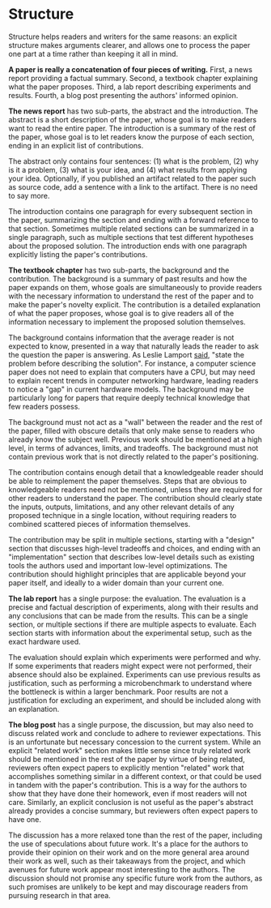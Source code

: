 # Structure

Structure helps readers and writers for the same reasons: an explicit structure makes arguments clearer, and allows one to process the paper one part at a time rather than keeping it all in mind.

**A paper is really a concatenation of four pieces of writing.** First, a news report providing a factual summary. Second, a textbook chapter explaining what the paper proposes. Third, a lab report describing experiments and results. Fourth, a blog post presenting the authors' informed opinion.

**The news report** has two sub-parts, the abstract and the introduction. The abstract is a short description of the paper, whose goal is to make readers want to read the entire paper. The introduction is a summary of the rest of the paper, whose goal is to let readers know the purpose of each section, ending in an explicit list of contributions.

The abstract only contains four sentences: \(1\) what is the problem, \(2\) why is it a problem, \(3\) what is your idea, and \(4\) what results from applying your idea. Optionally, if you published an artifact related to the paper such as source code, add a sentence with a link to the artifact. There is no need to say more.

The introduction contains one paragraph for every subsequent section in the paper, summarizing the section and ending with a forward reference to that section. Sometimes multiple related sections can be summarized in a single paragraph, such as multiple sections that test different hypotheses about the proposed solution. The introduction ends with one paragraph explicitly listing the paper's contributions.

**The textbook chapter** has two sub-parts, the background and the contribution. The background is a summary of past results and how the paper expands on them, whose goals are simultaneously to provide readers with the necessary information to understand the rest of the paper and to make the paper's novelty explicit. The contribution is a detailed explanation of what the paper proposes, whose goal is to give readers all of the information necessary to implement the proposed solution themselves.

The background contains information that the average reader is not expected to know, presented in a way that naturally leads the reader to ask the question the paper is answering. As Leslie Lamport [said](http://lamport.azurewebsites.net/pubs/state-the-problem.pdf), "state the problem before describing the solution". For instance, a computer science paper does not need to explain that computers have a CPU, but may need to explain recent trends in computer networking hardware, leading readers to notice a "gap" in current hardware models. The background may be particularly long for papers that require deeply technical knowledge that few readers possess.

The background must not act as a "wall" between the reader and the rest of the paper, filled with obscure details that only make sense to readers who already know the subject well. Previous work should be mentioned at a high level, in terms of advances, limits, and tradeoffs. The background must not contain previous work that is not directly related to the paper's positioning.

The contribution contains enough detail that a knowledgeable reader should be able to reimplement the paper themselves. Steps that are obvious to knowledgeable readers need not be mentioned, unless they are required for other readers to understand the paper. The contribution should clearly state the inputs, outputs, limitations, and any other relevant details of any proposed technique in a single location, without requiring readers to combined scattered pieces of information themselves.

The contribution may be split in multiple sections, starting with a "design" section that discusses high-level tradeoffs and choices, and ending with an "implementation" section that describes low-level details such as existing tools the authors used and important low-level optimizations. The contribution should highlight principles that are applicable beyond your paper itself, and ideally to a wider domain than your current one.

**The lab report** has a single purpose: the evaluation. The evaluation is a precise and factual description of experiments, along with their results and any conclusions that can be made from the results. This can be a single section, or multiple sections if there are multiple aspects to evaluate. Each section starts with information about the experimental setup, such as the exact hardware used.

The evaluation should explain which experiments were performed and why. If some experiments that readers might expect were not performed, their absence should also be explained. Experiments can use previous results as justification, such as performing a microbenchmark to understand where the bottleneck is within a larger benchmark. Poor results are not a justification for excluding an experiment, and should be included along with an explanation.

**The blog post** has a single purpose, the discussion, but may also need to discuss related work and conclude to adhere to reviewer expectations. This is an unfortunate but necessary concession to the current system. While an explicit "related work" section makes little sense since truly related work should be mentioned in the rest of the paper by virtue of being related, reviewers often expect papers to explicitly mention "related" work that accomplishes something similar in a different context, or that could be used in tandem with the paper's contribution. This is a way for the authors to show that they have done their homework, even if most readers will not care. Similarly, an explicit conclusion is not useful as the paper's abstract already provides a concise summary, but reviewers often expect papers to have one.

The discussion has a more relaxed tone than the rest of the paper, including the use of speculations about future work. It's a place for the authors to provide their opinion on their work and on the more general area around their work as well, such as their takeaways from the project, and which avenues for future work appear most interesting to the authors. The discussion should not promise any specific future work from the authors, as such promises are unlikely to be kept and may discourage readers from pursuing research in that area.

